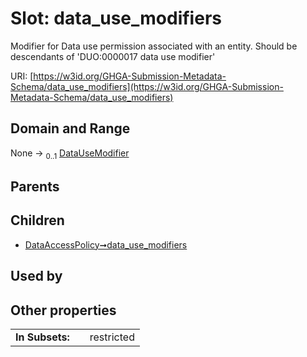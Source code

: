
# Slot: data_use_modifiers


Modifier for Data use permission associated with an entity. Should be descendants of 'DUO:0000017 data use modifier'

URI: [https://w3id.org/GHGA-Submission-Metadata-Schema/data_use_modifiers](https://w3id.org/GHGA-Submission-Metadata-Schema/data_use_modifiers)


## Domain and Range

None &#8594;  <sub>0..1</sub> [DataUseModifier](DataUseModifier.md)

## Parents


## Children

 *  [DataAccessPolicy➞data_use_modifiers](DataAccessPolicy_data_use_modifiers.md)

## Used by


## Other properties

|  |  |  |
| --- | --- | --- |
| **In Subsets:** | | restricted |

